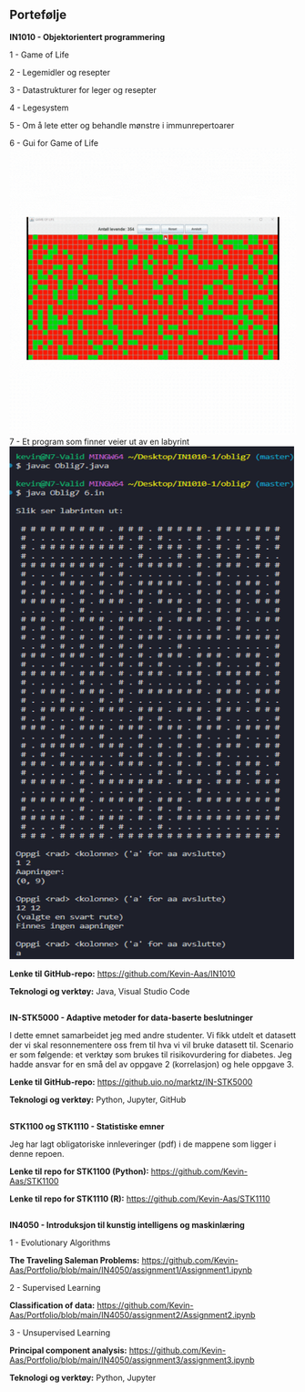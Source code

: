 ## Portefølje 

**IN1010 - Objektorientert programmering**

1 - Game of Life

2 - Legemidler og resepter 

3 - Datastrukturer for leger og resepter

4 - Legesystem

5 - Om å lete etter og behandle mønstre i immunrepertoarer

6 - Gui for Game of Life 
![alt text](Etc/oblig6.gif)
7 - Et program som finner veier ut av en labyrint
<img src="https://github.com/Kevin-Aas/Portfolio/blob/main/Etc/oblig7_IN1010.png" width="500" height="900"/>

__Lenke til GitHub-repo:__ https://github.com/Kevin-Aas/IN1010

__Teknologi og verktøy:__ Java, Visual Studio Code

##

**IN-STK5000 - Adaptive metoder for data-baserte beslutninger**

I dette emnet samarbeidet jeg med andre studenter. Vi fikk utdelt et datasett der vi skal resonnementere oss frem til hva vi vil bruke datasett til. 
Scenario er som følgende: et verktøy som brukes til risikovurdering for diabetes. Jeg hadde ansvar for en små del av oppgave 2 (korrelasjon) og hele oppgave 3. 

__Lenke til GitHub-repo:__ https://github.uio.no/marktz/IN-STK5000

__Teknologi og verktøy:__ Python, Jupyter, GitHub

## 

**STK1100 og STK1110 - Statistiske emner** 

Jeg har lagt obligatoriske innleveringer (pdf) i de mappene som ligger i denne repoen.

__Lenke til repo for STK1100 (Python):__ https://github.com/Kevin-Aas/STK1100

__Lenke til repo for STK1110 (R):__ https://github.com/Kevin-Aas/STK1110

##

**IN4050 - Introduksjon til kunstig intelligens og maskinlæring** 

1 - Evolutionary Algorithms 

__The Traveling Saleman Problems:__ https://github.com/Kevin-Aas/Portfolio/blob/main/IN4050/assignment1/Assignment1.ipynb

2 - Supervised Learning 

__Classification of data:__ https://github.com/Kevin-Aas/Portfolio/blob/main/IN4050/assignment2/Assignment2.ipynb

3 - Unsupervised Learning

__Principal component analysis:__ https://github.com/Kevin-Aas/Portfolio/blob/main/IN4050/assignment3/assignment3.ipynb

__Teknologi og verktøy:__ Python, Jupyter


